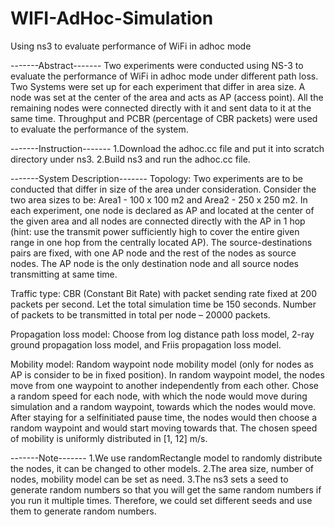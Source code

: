 # WIFI-AdHoc-Simulation
Using ns3 to evaluate performance of WiFi in adhoc mode

-------Abstract-------
Two experiments were conducted using NS-3 to evaluate the performance of WiFi in adhoc mode under different path loss. Two Systems were set up for each experiment that differ in area size. A node was set at the center of the area and acts as AP (access point). All the remaining nodes were connected directly with it and sent data to it at the same time. Throughput and PCBR (percentage of CBR packets) were used to evaluate the performance of the system. 

-------Instruction-------
1.Download the adhoc.cc file and put it into scratch directory under ns3.
2.Build ns3 and run the adhoc.cc file.

-------System Description-------
Topology: 
Two experiments are to be conducted that differ in size of the area under consideration. Consider the two area sizes to be: Area1 - 100 x 100 m2 and Area2 - 250 x 250 m2.
In each experiment, one node is declared as AP and located at the center of the given area and all nodes are connected directly with the AP in 1 hop (hint: use the transmit power sufficiently high to cover the entire given range in one hop from the centrally located AP).
The source-destinations pairs are fixed, with one AP node and the rest of the nodes as source nodes. The AP node is the only destination node and all source nodes transmitting at same time.

Traffic type: 
CBR (Constant Bit Rate) with packet sending rate fixed at 200 packets per second. Let the total simulation time be 150 seconds. Number of packets to be transmitted in total per node – 20000 packets.

Propagation loss model: 
Choose from log distance path loss model, 2-ray ground propagation loss model, and Friis propagation loss model.

Mobility model: 
Random waypoint node mobility model (only for nodes as AP is consider to be in fixed position). In random waypoint model, the nodes move from one waypoint to another independently from each other. Chose a random speed for each node, with which the node would move during simulation and a random waypoint, towards which the nodes would move. After staying for a selfinitiated pause time, the nodes would then choose a random waypoint and would start moving towards that. The chosen speed of mobility is uniformly distributed in [1, 12] m/s.

-------Note-------
1.We use randomRectangle model to randomly distribute the nodes, it can be changed to other models.
2.The area size, number of nodes, mobility model can be set as need.
3.The ns3 sets a seed to generate random numbers so that you will get the same random numbers if you run it multiple times. Therefore, we could set different seeds and use them to generate random numbers. 

